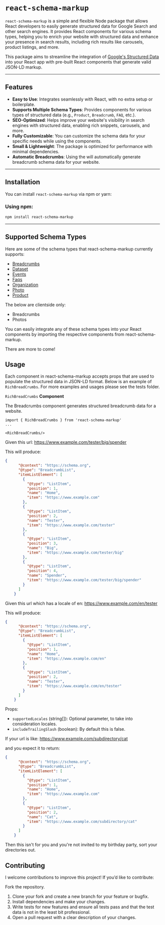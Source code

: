 # `react-schema-markup`

`react-schema-markup` is a simple and flexible Node package that allows React developers to easily generate structured data for Google Search and other search engines. It provides React components for various schema types, helping you to enrich your website with structured data and enhance your presence in search results, including rich results like carousels, product listings, and more.

This package aims to streamline the integration of [Google's Structured Data](https://developers.google.com/search/docs/appearance/structured-data) into your React app with pre-built React components that generate valid JSON-LD markup.

---

## Features

- **Easy to Use**: Integrates seamlessly with React, with no extra setup or boilerplate.
- **Supports Multiple Schema Types**: Provides components for various types of structured data (e.g., `Product`, `Breadcrumb`, `FAQ`, etc.).
- **SEO-Optimized**: Helps improve your website's visibility in search engines with structured data, enabling rich snippets, carousels, and more.
- **Fully Customizable**: You can customize the schema data for your specific needs while using the components.
- **Small & Lightweight**: The package is optimized for performance with minimal dependencies.
- **Automatic Breadcrumbs**: Using the <RichBreadCrumbs/> will automatically generate breadcrumb schema data for your website.




---

## Installation

You can install `react-schema-markup` via npm or yarn:

### Using npm:
```bash
npm install react-schema-markup
```

---

## Supported Schema Types

Here are some of the schema types that react-schema-markup currently supports:

- [Breadcrumbs](https://developers.google.com/search/docs/appearance/structured-data/breadcrumb)
- [Dataset](https://developers.google.com/search/docs/appearance/structured-data/dataset)
- [Events](https://developers.google.com/search/docs/appearance/structured-data/event)
- [Faqs](https://developers.google.com/search/docs/appearance/structured-data/faqpage)
- [Organization](https://developers.google.com/search/docs/appearance/structured-data/organization)
- [Photo](https://developers.google.com/search/docs/appearance/structured-data/image-license-metadata)
- [Product](https://developers.google.com/search/docs/appearance/structured-data/product)

The below are clientside only:
- Breadcrumbs
- Photos

You can easily integrate any of these schema types into your React components by importing the respective components from react-schema-markup.

There are more to come!

## Usage
Each component in react-schema-markup accepts props that are used to populate the structured data in JSON-LD format. Below is an example of `RichBreadCrumbs`. For more examples and usages please see the tests folder.

`RichBreadCrumbs` **Component**

The Breadcrumbs component generates structured breadcrumb data for a website.
```tsx
import { RichBreadCrumbs } from 'react-schema-markup'
...

<RichBreadCrumbs/>
```

Given this url: https://www.example.com/tester/big/spender

This will produce:
```json
{
      "@context": "https://schema.org",
      "@type": "BreadcrumbList",
      "itemListElement": [
        {
          "@type": "ListItem",
          "position": 1,
          "name": "Home",
          "item": "https://www.example.com"
        },
        {
          "@type": "ListItem",
          "position": 2,
          "name": "Tester",
          "item": "https://www.example.com/tester"
        },
        {
          "@type": "ListItem",
          "position": 3,
          "name": "Big",
          "item": "https://www.example.com/tester/big"
        },
        {
          "@type": "ListItem",
          "position": 4,
          "name": "Spender",
          "item": "https://www.example.com/tester/big/spender"
        }
      ]
    }
```
Given this url which has a locale of en: https://www.example.com/en/tester

This will produce:
```json
{
      "@context": "https://schema.org",
      "@type": "BreadcrumbList",
      "itemListElement": [
        {
          "@type": "ListItem",
          "position": 1,
          "name": "Home",
          "item": "https://www.example.com/en"
        },
        {
          "@type": "ListItem",
          "position": 2,
          "name": "Tester",
          "item": "https://www.example.com/en/tester"
        }
      ]
    }
```
Props:
- `supportedLocales` (string[]): Optional parameter, to take into consideration locales.
- `includeTrailingSlash` (boolean): By default this is false.

If your url is like: https://www.example.com/subdirectory/cat

and you expect it to return:
```json
{
      "@context": "https://schema.org",
      "@type": "BreadcrumbList",
      "itemListElement": [
        {
          "@type": "ListItem",
          "position": 1,
          "name": "Home",
          "item": "https://www.example.com"
        },
        {
          "@type": "ListItem",
          "position": 2,
          "name": "Cat",
          "item": "https://www.example.com/subdirectory/cat"
        }
      ]
    }
```
Then this isn't for you and you're not invited to my birthday party, sort your directories out.

## Contributing
I welcome contributions to improve this project! If you’d like to contribute:

Fork the repository.
1. Clone your fork and create a new branch for your feature or bugfix.
2. Install dependencies and make your changes.
3. Write tests for new features and ensure all tests pass and that the test data is not in the least bit professional.
4. Open a pull request with a clear description of your changes.

